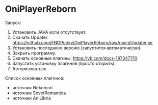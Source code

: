 # OniPlayerReborn
Запуск:
1. Установить JAVA если отсутствует.
2. Скачать Updater:
https://github.com/FNGPooky/OniPlayerReborn/raw/main/Updater.jar
3. Установить последнюю версию (запустится автоматически).
4. Закрыть программу.
5. Скачать основные плагины:
https://vk.com/docs-197347710
7. Запустить установку плагинов (просто открыть).
8. Авторизоваться.

Список основных плагинов:
- источник Nekomori
- источник SovetRomantica
- источник AniLibria

